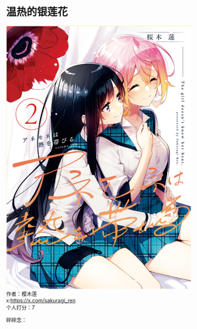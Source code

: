 # 温热的银莲花
![alt text](Anemone_cathayensis.png)<br>
作者：樱木莲<br>
x:https://x.com/sakuragi_ren<br>
个人打分：7

碎碎念：<br>
<span>&nbsp;&nbsp;&nbsp;&nbsp;&nbsp;&nbsp;&nbsp;&nbsp;</span>

